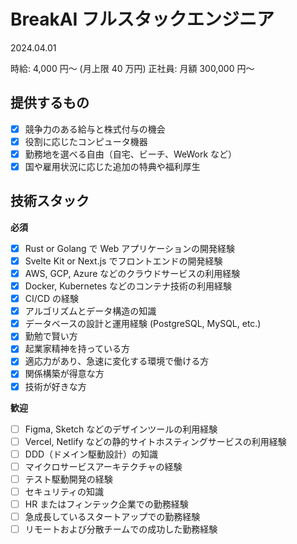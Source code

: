 # BreakAI フルスタックエンジニア

2024.04.01

時給: 4,000 円〜 (月上限 40 万円)
正社員: 月額 300,000 円〜

## 提供するもの

- [x] 競争力のある給与と株式付与の機会
- [x] 役割に応じたコンピュータ機器
- [x] 勤務地を選べる自由（自宅、ビーチ、WeWork など）
- [x] 国や雇用状況に応じた追加の特典や福利厚生

## 技術スタック

**必須**

- [x] Rust or Golang で Web アプリケーションの開発経験
- [x] Svelte Kit or Next.js でフロントエンドの開発経験
- [x] AWS, GCP, Azure などのクラウドサービスの利用経験
- [x] Docker, Kubernetes などのコンテナ技術の利用経験
- [x] CI/CD の経験
- [x] アルゴリズムとデータ構造の知識
- [x] データベースの設計と運用経験 (PostgreSQL, MySQL, etc.)
- [x] 勤勉で賢い方
- [x] 起業家精神を持っている方
- [x] 適応力があり、急速に変化する環境で働ける方
- [x] 関係構築が得意な方
- [x] 技術が好きな方

**歓迎**

- [ ] Figma, Sketch などのデザインツールの利用経験
- [ ] Vercel, Netlify などの静的サイトホスティングサービスの利用経験
- [ ] DDD（ドメイン駆動設計）の知識
- [ ] マイクロサービスアーキテクチャの経験
- [ ] テスト駆動開発の経験
- [ ] セキュリティの知識
- [ ] HR またはフィンテック企業での勤務経験
- [ ] 急成長しているスタートアップでの勤務経験
- [ ] リモートおよび分散チームでの成功した勤務経験
